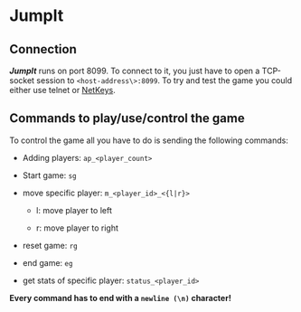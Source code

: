 # JumpIt
## Connection
___JumpIt___ runs on port 8099. To connect to it, you just have to open a TCP-socket session to `<host-address\>:8099`.
To try and test the game you could either use telnet or [NetKeys](https://github.com/alexStrickner00/NetKeys).

## Commands to play/use/control the game
To control the game all you have to do is sending the following commands:
* Adding players: `ap_<player_count>`
* Start game: `sg`
* move specific player: `m_<player_id>_<{l|r}>`

  * l: move player to left

  * r: move player to right

* reset game: `rg`
* end game: `eg`
* get stats of specific player: `status_<player_id>`

**Every command has to end with a `newline (\n)` character!**
